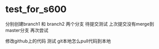 # test_for_s600

分别创建branch1 和 branch2 两个分支 待提交测试
上次提交没有merge到 master分支 再次尝试

修改github上的代码 测试 git本地怎么pull代码到本地
